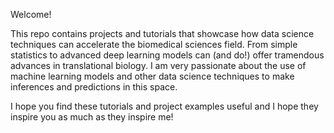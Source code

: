 Welcome! 

This repo contains projects and tutorials that showcase how data science techniques can accelerate the biomedical sciences field. From simple statistics to advanced deep learning models can (and do!) offer tramendous advances in translational biology. I am very passionate about the use of machine learning models and other data science techniques to make inferences and predictions in this space. 

I hope you find these tutorials and project examples useful and I hope they inspire you as much as they inspire me!
